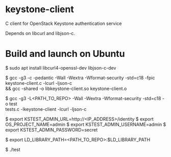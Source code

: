 keystone-client
===============

C client for OpenStack Keystone authentication service

Depends on libcurl and libjson-c.

Build and launch on Ubuntu
==========================
$ sudo apt install libcurl4-openssl-dev libjson-c-dev

$ gcc -g3 -c -pedantic -Wall -Wextra -Wformat-security -std=c18 -fpic \
keystone-client.c -lcurl -ljson-c \
&& gcc -shared -o libkeystone-client.so keystone-client.o

$ gcc -g3 -L<PATH_TO_REPO> -Wall -Wextra -Wformat-security -std=c18 -o test \
tests.c -lkeystone-client -lcurl -ljson-c

$ export KSTEST_ADMIN_URL=http://<IP_ADDRESS>/identity
$ export OS_PROJECT_NAME=admin
$ export KSTEST_ADMIN_USERNAME=admin
$ export KSTEST_ADMIN_PASSWORD=secret

$ export LD_LIBRARY_PATH=<PATH_TO_REPO>:$LD_LIBRARY_PATH

$ ./test
